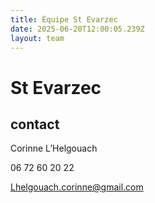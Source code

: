 ```yaml
---
title: Équipe St Evarzec 
date: 2025-06-20T12:00:05.239Z
layout: team
---
```


# St Evarzec 



## contact 

Corinne L’Helgouach

06 72 60 20 22

Lhelgouach.corinne@gmail.com

